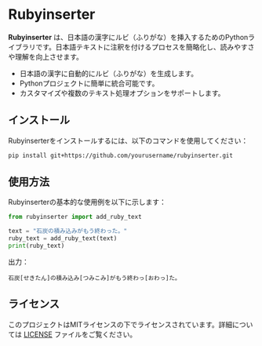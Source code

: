 
# Rubyinserter

**Rubyinserter** は、日本語の漢字にルビ（ふりがな）を挿入するためのPythonライブラリです。日本語テキストに注釈を付けるプロセスを簡略化し、読みやすさや理解を向上させます。

- 日本語の漢字に自動的にルビ（ふりがな）を生成します。
- Pythonプロジェクトに簡単に統合可能です。
- カスタマイズや複数のテキスト処理オプションをサポートします。

## インストール

Rubyinserterをインストールするには、以下のコマンドを使用してください：

```bash
pip install git+https://github.com/yourusername/rubyinserter.git
```

## 使用方法

Rubyinserterの基本的な使用例を以下に示します：

```python
from rubyinserter import add_ruby_text

text = "石炭の積み込みがもう終わった。"
ruby_text = add_ruby_text(text)
print(ruby_text)
```

出力：

```
石炭[せきたん]の積み込み[つみこみ]がもう終わっ[おわっ]た。
```


## ライセンス

このプロジェクトはMITライセンスの下でライセンスされています。詳細については [LICENSE](LICENSE) ファイルをご覧ください。

